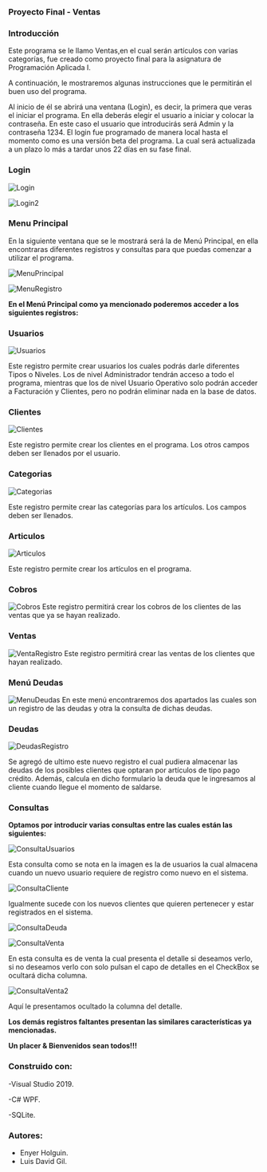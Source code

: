 ### **Proyecto Final - Ventas**

### Introducción

Este programa se le llamo Ventas,en el cual serán artículos con varias categorías,  fue creado como proyecto final para la asignatura de Programación Aplicada I.

A continuación, le mostraremos algunas instrucciones que le permitirán el buen uso del programa. 

Al inicio de él se abrirá una ventana (Login), es decir, la primera que veras el iniciar el programa. En ella deberás elegir el usuario a iniciar y colocar la contraseña. En este caso el usuario que introducirás será Admin y la contraseña 1234. El login fue programado de manera local hasta el momento como es una versión beta del programa. La cual será actualizada a un plazo lo más a tardar unos 22 días en su fase final.

### Login

![Login](https://user-images.githubusercontent.com/54584123/78411655-59eb3e00-75de-11ea-8e5a-7c389eeff98c.png)

![Login2](https://user-images.githubusercontent.com/54584123/78411653-58ba1100-75de-11ea-9e6b-94800c081966.png)

### Menu Principal
En la siguiente ventana que se le mostrará será la de Menú Principal, en ella encontraras diferentes registros y consultas para que puedas comenzar a utilizar el programa. 

![MenuPrincipal](https://user-images.githubusercontent.com/54584123/78412124-31fcda00-75e0-11ea-96e6-0029052f2dfa.png)

![MenuRegistro](https://user-images.githubusercontent.com/54584123/78412136-3923e800-75e0-11ea-8fe4-c97455da08cb.png)

**En el Menú Principal como ya mencionado poderemos acceder a los siguientes registros:**

### Usuarios
![Usuarios](https://user-images.githubusercontent.com/54584123/78412265-ba7b7a80-75e0-11ea-9738-fe010011e2d7.png)

Este registro permite crear usuarios los cuales podrás darle diferentes Tipos o Niveles. Los de nivel Administrador tendrán acceso a todo el programa, mientras que los de nivel Usuario Operativo solo podrán acceder a Facturación y Clientes, pero no podrán eliminar nada en la base de datos.

### Clientes
![Clientes](https://user-images.githubusercontent.com/54584123/78412373-1b0ab780-75e1-11ea-8430-02ab67caf8f3.png)

Este registro permite crear los clientes en el programa. Los otros campos deben ser llenados por el usuario.

### Categorias
![Categorias](https://user-images.githubusercontent.com/54584123/78412391-2a8a0080-75e1-11ea-9970-41b09352b865.png)

Este registro permite crear las categorías para los artículos. Los campos deben ser llenados.

### Articulos
![Articulos](https://user-images.githubusercontent.com/54584123/78412410-4392b180-75e1-11ea-9a4a-ae42d3dea5fe.png)

Este registro permite crear los artículos en el programa.

### Cobros
![Cobros](https://user-images.githubusercontent.com/54584123/78412437-586f4500-75e1-11ea-86b4-747d523781c6.png)
Este registro permitirá crear los cobros de los clientes de las ventas que ya se hayan realizado.

### Ventas
![VentaRegistro](https://user-images.githubusercontent.com/54584123/78412467-70df5f80-75e1-11ea-8873-19d4d7559b67.jpg)
Este registro permitirá crear las ventas de los clientes que hayan realizado.

### Menú Deudas
![MenuDeudas](https://user-images.githubusercontent.com/54584123/78412488-8a80a700-75e1-11ea-8d50-7bdfc4b1b1be.png)
En este menú encontraremos dos apartados las cuales son un registro de las deudas y otra la consulta de dichas deudas.

### Deudas
![DeudasRegistro](https://user-images.githubusercontent.com/54584123/78412569-c6b40780-75e1-11ea-8c46-091e41a5151b.png)

Se agregó de ultimo este nuevo registro el cual pudiera almacenar las deudas de los posibles clientes que optaran por artículos de tipo pago crédito. Además, calcula en dicho formulario la deuda que le ingresamos al cliente cuando llegue el momento de saldarse.

### Consultas

**Optamos por introducir varias consultas entre las cuales están las siguientes:** 

![ConsultaUsuarios](https://user-images.githubusercontent.com/54584123/78412620-00850e00-75e2-11ea-9933-7fa012f54432.png)

Esta consulta como se nota en la imagen es la de usuarios la cual almacena cuando un nuevo usuario requiere de registro como nuevo en el sistema.

![ConsultaCliente](https://user-images.githubusercontent.com/54584123/78412631-0c70d000-75e2-11ea-9df1-17a49ba321f2.png)

Igualmente sucede con los nuevos clientes que quieren pertenecer y estar registrados en el sistema. 

![ConsultaDeuda](https://user-images.githubusercontent.com/54584123/78412652-23172700-75e2-11ea-876c-1d03244b6f6a.png)

![ConsultaVenta](https://user-images.githubusercontent.com/54584123/78412657-2c07f880-75e2-11ea-8f6d-a8abfe59bc2e.png)

En esta consulta es de venta la cual presenta el detalle si deseamos verlo, si no deseamos verlo con solo pulsan el capo de detalles en el CheckBox se ocultará dicha columna.

![ConsultaVenta2](https://user-images.githubusercontent.com/54584123/78412676-3a561480-75e2-11ea-9747-31b4aad8e7b2.png)

Aquí le presentamos ocultado la columna del detalle.

**Los demás registros faltantes presentan las similares características ya mencionadas.**

**Un placer & Bienvenidos sean todos!!!**

### Construido con:

-Visual Studio 2019.

-C# WPF.

-SQLite.

### Autores:
* Enyer Holguin.
* Luis David Gil.




